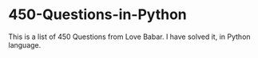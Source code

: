 # 450-Questions-in-Python
This is a list of 450 Questions from Love Babar. I have solved it, in Python language.
